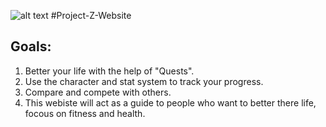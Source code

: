 ![alt text](https://github.com/Kiroharth/Project-Z-Website/blob/main/Logo_White.png?raw=true)
#Project-Z-Website
## Goals:<br> 
1. Better your life with the help of "Quests".<br> 
2. Use the character and stat system to track your progress. <br>
3. Compare and compete with others.
4. This webiste will act as a guide to people who want to better there life, focous on fitness and health.


